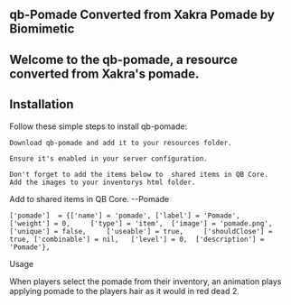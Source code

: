 ## qb-Pomade Converted from Xakra Pomade by Biomimetic

## Welcome to the qb-pomade, a resource converted from Xakra's pomade.

## Installation

Follow these simple steps to install qb-pomade:

    Download qb-pomade and add it to your resources folder.

    Ensure it's enabled in your server configuration.

    Don't forget to add the items below to  shared items in QB Core.
    Add the images to your inventorys html folder.

Add to shared items in QB Core.
    --Pomade
    
    ['pomade']	= {['name'] = 'pomade',	['label'] = 'Pomade',		['weight'] = 0,		['type'] = 'item',	['image'] = 'pomade.png',	['unique'] = false,		['useable'] = true,		['shouldClose'] = true,	['combinable'] = nil,	['level'] = 0,	['description'] = 'Pomade'},


Usage


When players select the pomade from their inventory, an animation plays applying pomade to the players hair as it would in red dead 2.